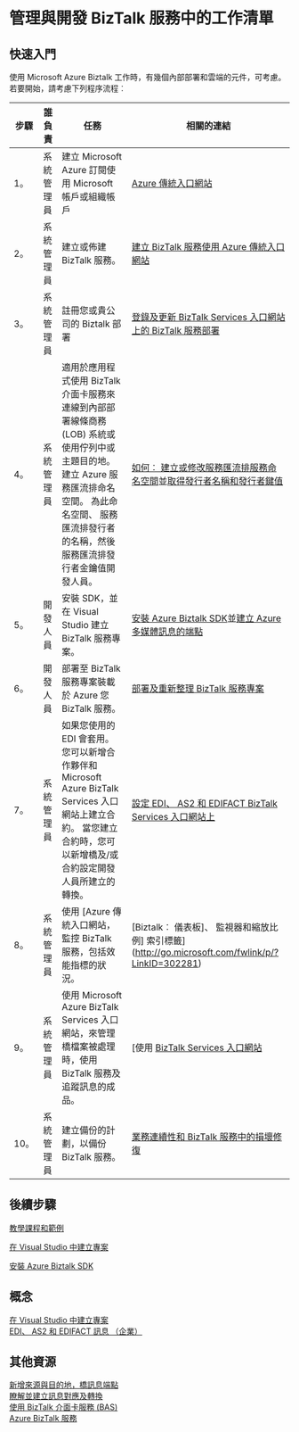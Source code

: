 <properties
    pageTitle="管理和開發工作] 清單中 Biztalk |Microsoft Azure"
    description="規劃及作業可協助部署 Azure BizTalk 服務。"
    services="biztalk-services"
    documentationCenter=""
    authors="msftman"
    manager="erikre"
    editor=""/>

<tags
    ms.service="biztalk-services"
    ms.workload="integration"
    ms.tgt_pltfrm="na"
    ms.devlang="na"
    ms.topic="article"
    ms.date="08/15/2016"
    ms.author="deonhe"/>

# <a name="administration-and-development-task-list-in-biztalk-services"></a>管理與開發 BizTalk 服務中的工作清單  

## <a name="getting-started"></a>快速入門
使用 Microsoft Azure Biztalk 工作時，有幾個內部部署和雲端的元件，可考慮。 若要開始，請考慮下列程序流程︰  

|步驟|誰負責|任務|相關的連結|
|----|----|----|----|
|1。|系統管理員|建立 Microsoft Azure 訂閱使用 Microsoft 帳戶或組織帳戶|[Azure 傳統入口網站](http://go.microsoft.com/fwlink/p/?LinkID=213885)|
|2。|系統管理員|建立或佈建 BizTalk 服務。|[建立 BizTalk 服務使用 Azure 傳統入口網站](http://go.microsoft.com/fwlink/p/?LinkID=302280)|
|3。|系統管理員|註冊您或貴公司的 Biztalk 部署|[登錄及更新 BizTalk Services 入口網站上的 BizTalk 服務部署](https://msdn.microsoft.com/library/azure/hh689837.aspx)|
|4。|系統管理員|適用於應用程式使用 BizTalk 介面卡服務來連線到內部部署線條商務 (LOB) 系統或使用佇列中或主題目的地。  建立 Azure 服務匯流排命名空間。 為此命名空間、 服務匯流排發行者的名稱，然後服務匯流排發行者金鑰值開發人員。|[如何︰ 建立或修改服務匯流排服務命名空間](../service-bus-messaging/service-bus-dotnet-get-started-with-queues.md)並[取得發行者名稱和發行者鍵值](biztalk-issuer-name-issuer-key.md)|
|5。|開發人員|安裝 SDK，並在 Visual Studio 建立 BizTalk 服務專案。|[安裝 Azure Biztalk SDK](https://msdn.microsoft.com/library/azure/hh689760.aspx)並[建立 Azure 多媒體訊息的端點](https://msdn.microsoft.com/library/azure/hh689766.aspx)|
|6。|開發人員|部署至 BizTalk 服務專案裝載於 Azure 您 BizTalk 服務。|[部署及重新整理 BizTalk 服務專案](https://msdn.microsoft.com/library/azure/hh689881.aspx)|
|7。|系統管理員|如果您使用的 EDI 會套用。  您可以新增合作夥伴和 Microsoft Azure BizTalk Services 入口網站上建立合約。 當您建立合約時，您可以新增橋及/或合約設定開發人員所建立的轉換。|[設定 EDI、 AS2 和 EDIFACT BizTalk Services 入口網站上](https://msdn.microsoft.com/library/azure/hh689853.aspx)|
|8。|系統管理員|使用 [Azure 傳統入口網站，監控 BizTalk 服務，包括效能指標的狀況。|[Biztalk︰ 儀表板]、 監視器和縮放比例] 索引標籤](http://go.microsoft.com/fwlink/p/?LinkID=302281)|
|9。|系統管理員|使用 Microsoft Azure BizTalk Services 入口網站，來管理橋檔案被處理時，使用 BizTalk 服務及追蹤訊息的成品。|[使用 [BizTalk Services 入口網站](https://msdn.microsoft.com/library/azure/dn874043.aspx)|
|10。|系統管理員|建立備份的計劃，以備份 BizTalk 服務。|[業務連續性和 BizTalk 服務中的損壞修復](https://msdn.microsoft.com/library/azure/dn509557.aspx) |  
## <a name="next-steps"></a>後續步驟
[教學課程和範例](https://msdn.microsoft.com/library/azure/hh689895.aspx)

[在 Visual Studio 中建立專案](https://msdn.microsoft.com/library/azure/hh689811.aspx)

[安裝 Azure Biztalk SDK](https://msdn.microsoft.com/library/azure/hh689760.aspx)

## <a name="concepts"></a>概念
[在 Visual Studio 中建立專案](https://msdn.microsoft.com/library/azure/hh689811.aspx)  
[EDI、 AS2 和 EDIFACT 訊息 （企業）](https://msdn.microsoft.com/library/azure/hh689898.aspx)  
## <a name="other-resources"></a>其他資源  
[新增來源與目的地，橋訊息端點](https://msdn.microsoft.com/library/azure/hh689877.aspx)  
[瞭解並建立訊息對應及轉換](https://msdn.microsoft.com/library/azure/hh689905.aspx)  
[使用 BizTalk 介面卡服務 (BAS)](https://msdn.microsoft.com/library/azure/hh689889.aspx)  
[Azure BizTalk 服務](http://go.microsoft.com/fwlink/p/?LinkID=303664)
